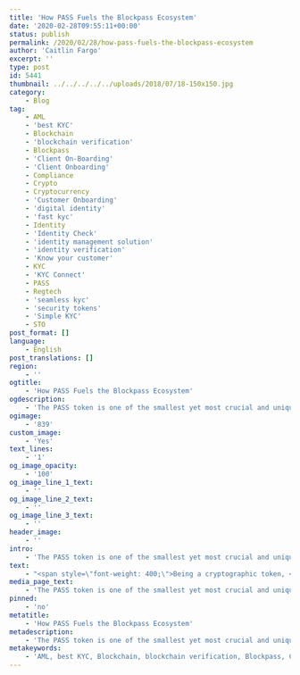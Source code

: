 ```yaml
---
title: 'How PASS Fuels the Blockpass Ecosystem'
date: '2020-02-28T09:55:11+00:00'
status: publish
permalink: /2020/02/28/how-pass-fuels-the-blockpass-ecosystem
author: 'Caitlin Fargo'
excerpt: ''
type: post
id: 5441
thumbnail: ../../../../../uploads/2018/07/18-150x150.jpg
category:
    - Blog
tag:
    - AML
    - 'best KYC'
    - Blockchain
    - 'blockchain verification'
    - Blockpass
    - 'Client On-Boarding'
    - 'Client Onboarding'
    - Compliance
    - Crypto
    - Cryptocurrency
    - 'Customer Onboarding'
    - 'digital identity'
    - 'fast kyc'
    - Identity
    - 'Identity Check'
    - 'identity management solution'
    - 'identity verification'
    - 'Know your customer'
    - KYC
    - 'KYC Connect'
    - PASS
    - Regtech
    - 'seamless kyc'
    - 'security tokens'
    - 'Simple KYC'
    - STO
post_format: []
language:
    - English
post_translations: []
region:
    - ''
ogtitle:
    - 'How PASS Fuels the Blockpass Ecosystem'
ogdescription:
    - 'The PASS token is one of the smallest yet most crucial and unique aspects of the Blockpass ecosystem. Designed to be a KYC-enabled token, it supports the regulatory and compliant nature of Blockpass’ goals and services. In doing this, it not only contributes to the growth of the Blockpass as we expand to new merchants and products, but also helps to fuel the Blockpass economy and PASS Club at the same time. It is an integral part in tying the various aspects of the ecosystem together. '
ogimage:
    - '839'
custom_image:
    - 'Yes'
text_lines:
    - '1'
og_image_opacity:
    - '100'
og_image_line_1_text:
    - ''
og_image_line_2_text:
    - ''
og_image_line_3_text:
    - ''
header_image:
    - ''
intro:
    - 'The PASS token is one of the smallest yet most crucial and unique aspects of the Blockpass ecosystem. Designed to be a KYC-enabled token, it supports the regulatory and compliant nature of Blockpass’ goals and services. In doing this, it not only contributes to the growth of the Blockpass as we expand to new merchants and products, but also helps to fuel the Blockpass economy and PASS Club at the same time. It is an integral part in tying the various aspects of the ecosystem together. '
text:
    - "<span style=\"font-weight: 400;\">Being a cryptographic token, <a href=\"https://www.blockpass.org/token/\">PASS</a> has some similarities to cryptocurrencies and other cryptographic tokens; at the very basic level, any of these can be used as a method of payment. Being blockchain-based, they also are able to offer a number of related benefits, including being immutable, having a global reach, and being part of a decentralised system. Built initially on the <a href=\"https://ethereum.org/\">Ethereum</a> blockchain, PASS is an Ethereum token, specifically an ERC-20 token; however, PASS was designed to be blockchain-agnostic, and we have already seen it spread to the Waves blockchain to enable compliance there.\_</span>\r\n\r\n<span style=\"font-weight: 400;\">Whilst there are a number of differences between PASS and cryptocurrencies or other tokens, there is one that is of primary importance. PASS was created in order to enable regulatory compliance in a space which sorely needed it. To achieve this, <a href=\"http://www.blockpass.org/kyc\">Blockpass' KYC protocol </a>is embedded in the smart contract of PASS, which is a patent-pending innovation that enables enforcing KYC-forward transmission of the PASS token. In order to transact, trade or otherwise use a PASS token, holders must first complete KYC using the Blockpass App. This particular design feature ensures that anyone using a PASS token has a verified <a href=\"https://www.blockpass.org/2019/02/28/what-does-your-identity-mean-to-you/\">digital identity</a>, tied intrinsically to their real-life identity. In doing this, Blockpass has created an entire ecosystem of verified users, stamping out scammers and bad actors as the required completion of KYC for token holders means that criminals are unable to transact or trade PASS and thus cannot utilise the system. Using PASS ensures a safe and secure network of trusted individuals who can interact without risk and allows blockchains and applications on them to comply with <a href=\"http://www.blockpass.org/kyc\">KYC</a> and <a href=\"https://www.blockpass.org/2019/10/21/understanding-aml-compliance/\">AML</a> regulations and gain adoption and legitimacy.\_</span>\r\n\r\n<span style=\"font-weight: 400;\">There are a number of ways to use PASS tokens that benefit both individuals and merchants in the ecosystem. Individuals can use them as payment methods and to prove they have a legitimate identity, which they themselves control. Merchants can use PASS tokens as payment for Blockpass’ services, and can use the fact that they represent a verified identity to trust users who pay with PASS tokens and onboard them instantly. For all parties, the nature of the KYC process behind it all allows them to cut down the hassle of compliance to the bare minimum, and provides a safe and secure environment to conduct business.\_</span>\r\n\r\n<span style=\"font-weight: 400;\">The recently launched <a href=\"https://www.blockpass.org/2020/02/11/pass-club-launch/\">PASS Club</a> is a community of verified token holders who gain access to a variety of free content which will be exclusive to them - all as a reward for completing free KYC and securing their identity. As the number of token holders increases, so too does the attractiveness of the entire ecosystem, presenting greater value to services and partners who choose to work with Blockpass. This ties in directly with Blockpass’ AdPASS service. As the number of people using PASS tokens, and therefore having completed KYC, increases, the more potential customers are exposed to a service in the AdPASS network. These users are not the average person either; each one will be ready to onboard if they choose, with a verified identity, and many will be tech-savvy crypto enthusiasts and other forward-thinking individuals who may understand the space more fully than the average person. This phenomenon also feeds back to provide benefits to PASS Club in turn, as members gain greater access to enticing offers, higher PASS rewards and so forth as the number of merchants using AdPASS rises.\_\_</span>\r\n\r\n<img class=\"alignnone size-medium wp-image-5442\" src=\"https://www.blockpass.org/wp-content/uploads/2020/02/pass-300x174.png\" alt=\"\" width=\"300\" height=\"174\" />\r\n<span style=\"font-weight: 400;\">With PASS at the forefront of the Blockpass ecosystem, the opportunities to earn tokens as rewards for services and participation are nearly endless. Often promotions featured to PASS Club members are an opportunity to earn a rebate in PASS, typically varying from 5-10% of the participation amount in an <a href=\"https://www.blockpass.org/2019/06/14/what-is-an-initial-exchange-offering/\">IEO</a> or other type of sale. PASS Club members, once fully verified using the Blockpass App, also have the opportunity to earn more PASS by becoming community verifiers, strengthening the overall ecosystem and community. Simple trading is an option to obtain PASS, but there have already been a number of faucets and airdrops to provide methods of gaining free PASS tokens.</span>\r\n\r\n<span style=\"font-weight: 400;\">With <a href=\"http://www.blockpass.org/token\">PASS</a> at the centre of the overall ecosystem, the token becomes the uniting feature in all the core pillars of Blockpass. Whether you are an App user looking for greater rewards, a service looking for discounted KYC or greater exposure to potential customers, or simply someone seeking a way to create and share a secure and reusable digital identity, the PASS token enables and enhances the means for you to do so with Blockpass.\_</span>\r\n\r\n&nbsp;"
media_page_text:
    - 'The PASS token is one of the smallest yet most crucial and unique aspects of the Blockpass ecosystem. Designed to be a KYC-enabled token, it supports the regulatory and compliant nature of Blockpass’ goals and services. In doing this, it not only contributes to the growth of the Blockpass as we expand to new merchants and products, but also helps to fuel the Blockpass economy and PASS Club at the same time. It is an integral part in tying the various aspects of the ecosystem together. '
pinned:
    - 'no'
metatitle:
    - 'How PASS Fuels the Blockpass Ecosystem'
metadescription:
    - 'The PASS token is one of the smallest yet most crucial and unique aspects of the Blockpass ecosystem. Designed to be a KYC-enabled token, it supports the regulatory and compliant nature of Blockpass’ goals and services. In doing this, it not only contributes to the growth of the Blockpass as we expand to new merchants and products, but also helps to fuel the Blockpass economy and PASS Club at the same time. It is an integral part in tying the various aspects of the ecosystem together. '
metakeywords:
    - 'AML, best KYC, Blockchain, blockchain verification, Blockpass, Client On-Boarding, Client Onboarding, Compliance, Crypto, Cryptocurrency, Customer Onboarding, digital identity, fast kyc, Identity, Identity Check, identity management solution, identity verification, Know your customer, KYC, KYC Connect, PASS, Regtech, seamless kyc, security tokens, Simple KYC, STO, Crypto, Cryptocurrency'
---
```

<!DOCTYPE html PUBLIC "-//W3C//DTD HTML 4.0 Transitional//EN" "http://www.w3.org/TR/REC-html40/loose.dtd">
<?xml encoding="UTF-8">
